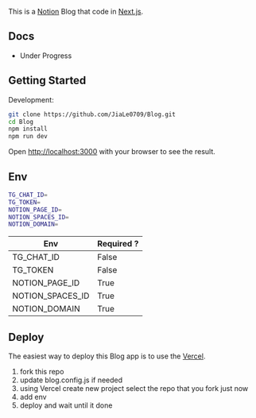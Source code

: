 This is a [Notion](https://www.notion.so) Blog that code in [Next.js](https://nextjs.org/).

## Docs

- Under Progress

## Getting Started

Development:

```bash
git clone https://github.com/JiaLe0709/Blog.git
cd Blog
npm install
npm run dev
```
Open [http://localhost:3000](http://localhost:3000) with your browser to see the result.

## Env

```bash
TG_CHAT_ID=
TG_TOKEN=
NOTION_PAGE_ID=
NOTION_SPACES_ID=
NOTION_DOMAIN=
```

Env  | Required ?
------------- | -------------
TG_CHAT_ID  | False
TG_TOKEN  | False
NOTION_PAGE_ID  | True
NOTION_SPACES_ID  | True 
NOTION_DOMAIN  | True 

## Deploy

The easiest way to deploy this Blog app is to use the [Vercel](https://vercel.com/).

1. fork this repo
2. update blog.config.js if needed
3. using Vercel create new project select the repo that you fork just now
4. add env
5. deploy and wait until it done
